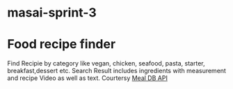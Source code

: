 # masai-sprint-3

# Food recipe finder
Find Recipie by category like vegan, chicken, seafood, pasta, starter, breakfast,dessert etc.
Search Result includes ingredients with measurement and recipe Video as well as text.
Courtersy [Meal DB API](https://www.themealdb.com/api.php)
